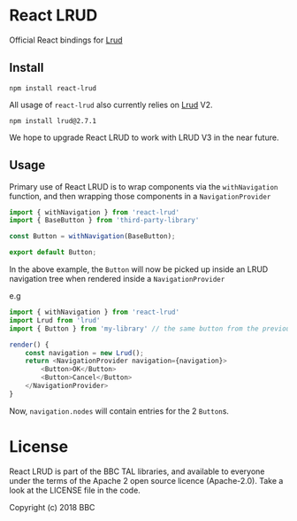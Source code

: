 # React LRUD

Official React bindings for [Lrud](https://github.com/bbc/lrud)

## Install

`npm install react-lrud`

All usage of `react-lrud` also currently relies on [Lrud](https://github.com/bbc/lrud) V2.

`npm install lrud@2.7.1`

We hope to upgrade React LRUD to work with LRUD V3 in the near future.

## Usage

Primary use of React LRUD is to wrap components via the `withNavigation` function,
and then wrapping those components in a `NavigationProvider`

```js
import { withNavigation } from 'react-lrud'
import { BaseButton } from 'third-party-library'

const Button = withNavigation(BaseButton);

export default Button;
```

In the above example, the `Button` will now be picked up inside an LRUD navigation tree when rendered inside
a `NavigationProvider` 

e.g

```js
import { withNavigation } from 'react-lrud'
import Lrud from 'lrud'
import { Button } from 'my-library' // the same button from the previous example

render() {
    const navigation = new Lrud();
    return <NavigationProvider navigation={navigation}>
        <Button>OK</Button>
        <Button>Cancel</Button>
    </NavigationProvider>
}
```

Now, `navigation.nodes` will contain entries for the 2 `Button`s.

# License


React LRUD is part of the BBC TAL libraries, and available to everyone under the terms of the Apache 2 open source licence (Apache-2.0). Take a look at the LICENSE file in the code.

Copyright (c) 2018 BBC
